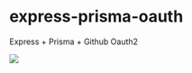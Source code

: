 # express-prisma-oauth
Express + Prisma + Github Oauth2

![](https://cdn.discordapp.com/attachments/868510744029839363/907295990720118814/2021-11-09_0.47.36.png)
